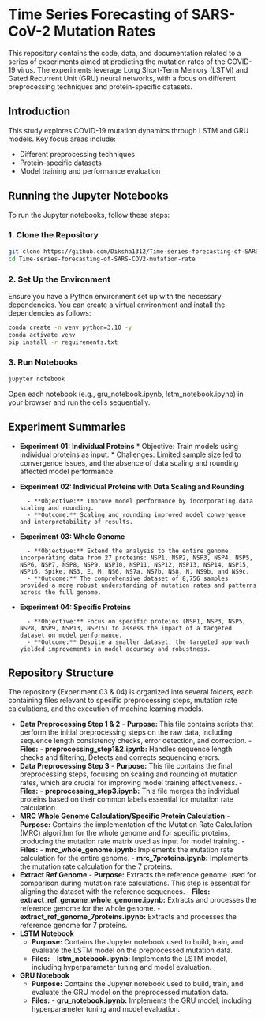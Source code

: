 # Time Series Forecasting of SARS-CoV-2 Mutation Rates
This repository contains the code, data, and documentation related to a series of experiments aimed at predicting the mutation rates of the COVID-19 virus. The experiments leverage Long Short-Term Memory (LSTM) and Gated Recurrent Unit (GRU) neural networks, with a focus on different preprocessing techniques and protein-specific datasets.

## Introduction

This study explores COVID-19 mutation dynamics through LSTM and GRU models. Key focus areas include:

- Different preprocessing techniques
- Protein-specific datasets
- Model training and performance evaluation

## Running the Jupyter Notebooks
To run the Jupyter notebooks, follow these steps:
### 1. Clone the Repository
```bash
git clone https://github.com/Diksha1312/Time-series-forecasting-of-SARS-COV2-mutation-rates.git
cd Time-series-forecasting-of-SARS-COV2-mutation-rate
```
### 2. Set Up the Environment
Ensure you have a Python environment set up with the necessary dependencies. You can create a virtual environment and install the dependencies as follows:
```bash
conda create -n venv python=3.10 -y
conda activate venv
pip install -r requirements.txt
```
### 3. Run Notebooks
```bash
jupyter notebook
```
Open each notebook (e.g., gru_notebook.ipynb, lstm_notebook.ipynb) in your browser and run the cells sequentially.

## Experiment Summaries
- **Experiment 01: Individual Proteins**
        * Objective: Train models using individual proteins as input.
        * Challenges: Limited sample size led to convergence issues, and the absence of data scaling and rounding affected model performance.

- **Experiment 02: Individual Proteins with Data Scaling and Rounding**
  
        - **Objective:** Improve model performance by incorporating data scaling and rounding.
        - **Outcome:** Scaling and rounding improved model convergence and interpretability of results.

- **Experiment 03: Whole Genome**
  
        - **Objective:** Extend the analysis to the entire genome, incorporating data from 27 proteins: NSP1, NSP2, NSP3, NSP4, NSP5, NSP6, NSP7, NSP8, NSP9, NSP10, NSP11, NSP12, NSP13, NSP14, NSP15, NSP16, Spike, NS3, E, M, NS6, NS7a, NS7b, NS8, N, NS9b, and NS9c.
        - **Outcome:** The comprehensive dataset of 8,756 samples provided a more robust understanding of mutation rates and patterns across the full genome.

- **Experiment 04: Specific Proteins**
  
        - **Objective:** Focus on specific proteins (NSP1, NSP3, NSP5, NSP8, NSP9, NSP13, NSP15) to assess the impact of a targeted dataset on model performance.
        - **Outcome:** Despite a smaller dataset, the targeted approach yielded improvements in model accuracy and robustness.

## Repository Structure

The repository (Experiment 03 & 04) is organized into several folders, each containing files relevant to specific preprocessing steps, mutation rate calculations, and the execution of machine learning models.

- **Data Preprocessing Step 1 & 2**
      - **Purpose:** This file contains scripts that perform the initial preprocessing steps on the raw data, including sequence length consistency checks, error detection, and correction.
      - **Files:**
          - **preprocessing_step1&2.ipynb:** Handles sequence length checks and filtering, Detects and corrects sequencing errors.
- **Data Preprocessing Step 3**
      - **Purpose:** This file contains the final preprocessing steps, focusing on scaling and rounding of mutation rates, which are crucial for improving model training effectiveness.
      - **Files:**
          - **preprocessing_step3.ipynb:** This file merges the individual proteins based on their common labels essential for mutation rate calculation.
- **MRC Whole Genome Calculation/Specific Protein Calculation**
      - **Purpose:** Contains the implementation of the Mutation Rate Calculation (MRC) algorithm for the whole genome and for specific proteins, producing the mutation rate matrix used as input for model training.
      - **Files:**
          - **mrc_whole_genome.ipynb:** Implements the mutation rate calculation for the entire genome.
          - **mrc_7proteins.ipynb:** Implements the mutation rate calculation for the 7 proteins.
- **Extract Ref Genome**
      - **Purpose:** Extracts the reference genome used for comparison during mutation rate calculations. This step is essential for aligning the dataset with the reference sequences.
      - **Files:**
          - **extract_ref_genome_whole_genome.ipynb:** Extracts and processes the reference genome for the whole genome.
          - **extract_ref_genome_7proteins.ipynb:** Extracts and processes the reference genome for 7 proteins.
- **LSTM Notebook**
    - **Purpose:** Contains the Jupyter notebook used to build, train, and evaluate the LSTM model on the preprocessed mutation data.
    - **Files:**
          - **lstm_notebook.ipynb:** Implements the LSTM model, including hyperparameter tuning and model evaluation.
- **GRU Notebook**
    - **Purpose:** Contains the Jupyter notebook used to build, train, and evaluate the GRU model on the preprocessed mutation data.
    - **Files:**
          - **gru_notebook.ipynb:** Implements the GRU model, including hyperparameter tuning and model evaluation.


